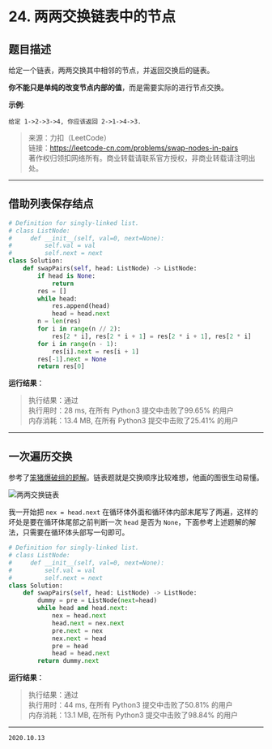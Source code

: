 # 24. 两两交换链表中的节点

## 题目描述

给定一个链表，两两交换其中相邻的节点，并返回交换后的链表。

**你不能只是单纯的改变节点内部的值**，而是需要实际的进行节点交换。

**示例**:

```text
给定 1->2->3->4, 你应该返回 2->1->4->3.
```

> 来源：力扣（LeetCode）  
> 链接：<https://leetcode-cn.com/problems/swap-nodes-in-pairs>  
> 著作权归领扣网络所有。商业转载请联系官方授权，非商业转载请注明出处。

---

## 借助列表保存结点

```python
# Definition for singly-linked list.
# class ListNode:
#     def __init__(self, val=0, next=None):
#         self.val = val
#         self.next = next
class Solution:
    def swapPairs(self, head: ListNode) -> ListNode:
        if head is None:
            return
        res = []
        while head:
            res.append(head)
            head = head.next
        n = len(res)
        for i in range(n // 2):
            res[2 * i], res[2 * i + 1] = res[2 * i + 1], res[2 * i]
        for i in range(n - 1):
            res[i].next = res[i + 1]
        res[-1].next = None
        return res[0]
```

**运行结果**：

> 执行结果：通过  
> 执行用时：28 ms, 在所有 Python3 提交中击败了99.65% 的用户  
> 内存消耗：13.4 MB, 在所有 Python3 提交中击败了25.41% 的用户

---

## 一次遍历交换

参考了[笨猪爆破组的题解](https://leetcode-cn.com/problems/swap-nodes-in-pairs/solution/shou-hua-tu-jie-24-liang-liang-jiao-huan-lian-biao/)。链表题就是交换顺序比较难想，他画的图很生动易懂。

![两两交换链表](https://pic.leetcode-cn.com/1602548103-pyYkxE-image.png)

我一开始把 `nex = head.next` 在循环体外面和循环体内部末尾写了两遍，这样的坏处是要在循环体尾部之前判断一次 `head` 是否为 `None`，下面参考上述题解的解法，只需要在循环体头部写一句即可。

```python
# Definition for singly-linked list.
# class ListNode:
#     def __init__(self, val=0, next=None):
#         self.val = val
#         self.next = next
class Solution:
    def swapPairs(self, head: ListNode) -> ListNode:
        dummy = pre = ListNode(next=head)
        while head and head.next:
            nex = head.next
            head.next = nex.next
            pre.next = nex
            nex.next = head
            pre = head
            head = head.next
        return dummy.next
```

**运行结果**：

> 执行结果：通过  
> 执行用时：44 ms, 在所有 Python3 提交中击败了50.81% 的用户  
> 内存消耗：13.1 MB, 在所有 Python3 提交中击败了98.84% 的用户

---

`2020.10.13`
